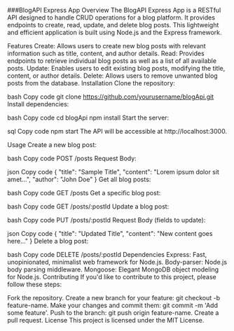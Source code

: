 ###BlogAPI Express App
Overview
The BlogAPI Express App is a RESTful API designed to handle CRUD operations for a blog platform. It provides endpoints to create, read, update, and delete blog posts. This lightweight and efficient application is built using Node.js and the Express framework.

Features
Create: Allows users to create new blog posts with relevant information such as title, content, and author details.
Read: Provides endpoints to retrieve individual blog posts as well as a list of all available posts.
Update: Enables users to edit existing blog posts, modifying the title, content, or author details.
Delete: Allows users to remove unwanted blog posts from the database.
Installation
Clone the repository:

bash
Copy code
git clone https://github.com/yourusername/blogApi.git
Install dependencies:

bash
Copy code
cd blogApi
npm install
Start the server:

sql
Copy code
npm start
The API will be accessible at http://localhost:3000.

Usage
Create a new blog post:

bash
Copy code
POST /posts
Request Body:

json
Copy code
{
  "title": "Sample Title",
  "content": "Lorem ipsum dolor sit amet...",
  "author": "John Doe"
}
Get all blog posts:

bash
Copy code
GET /posts
Get a specific blog post:

bash
Copy code
GET /posts/:postId
Update a blog post:

bash
Copy code
PUT /posts/:postId
Request Body (fields to update):

json
Copy code
{
  "title": "Updated Title",
  "content": "New content goes here..."
}
Delete a blog post:

bash
Copy code
DELETE /posts/:postId
Dependencies
Express: Fast, unopinionated, minimalist web framework for Node.js.
Body-parser: Node.js body parsing middleware.
Mongoose: Elegant MongoDB object modeling for Node.js.
Contributing
If you'd like to contribute to this project, please follow these steps:

Fork the repository.
Create a new branch for your feature: git checkout -b feature-name.
Make your changes and commit them: git commit -m 'Add some feature'.
Push to the branch: git push origin feature-name.
Create a pull request.
License
This project is licensed under the MIT License.
